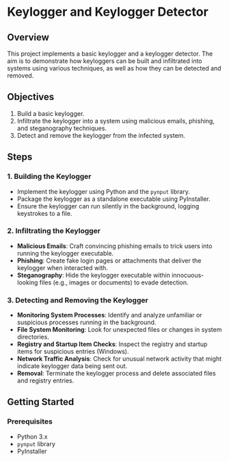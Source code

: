 # Keylogger and Keylogger Detector

## Overview
This project implements a basic keylogger and a keylogger detector. The aim is to demonstrate how keyloggers can be built and infiltrated into systems using various techniques, as well as how they can be detected and removed.

## Objectives
1. Build a basic keylogger.
2. Infiltrate the keylogger into a system using malicious emails, phishing, and steganography techniques.
3. Detect and remove the keylogger from the infected system.

## Steps

### 1. Building the Keylogger
- Implement the keylogger using Python and the `pynput` library.
- Package the keylogger as a standalone executable using PyInstaller.
- Ensure the keylogger can run silently in the background, logging keystrokes to a file.

### 2. Infiltrating the Keylogger
- **Malicious Emails**: Craft convincing phishing emails to trick users into running the keylogger executable.
- **Phishing**: Create fake login pages or attachments that deliver the keylogger when interacted with.
- **Steganography**: Hide the keylogger executable within innocuous-looking files (e.g., images or documents) to evade detection.

### 3. Detecting and Removing the Keylogger
- **Monitoring System Processes**: Identify and analyze unfamiliar or suspicious processes running in the background.
- **File System Monitoring**: Look for unexpected files or changes in system directories.
- **Registry and Startup Item Checks**: Inspect the registry and startup items for suspicious entries (Windows).
- **Network Traffic Analysis**: Check for unusual network activity that might indicate keylogger data being sent out.
- **Removal**: Terminate the keylogger process and delete associated files and registry entries.

## Getting Started
### Prerequisites
- Python 3.x
- `pynput` library
- PyInstaller

